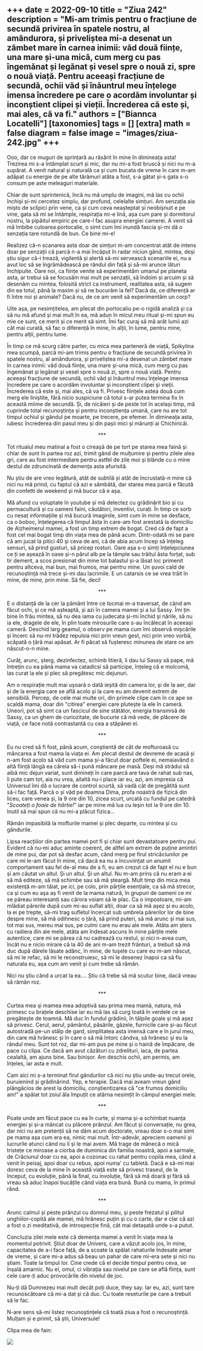 
+++
date = 2022-09-10
title = "Ziua 242"
description = "Mi-am trimis pentru o fracțiune de secundă privirea în spatele nostru, al amândurora, și priveliștea mi-a desenat un zâmbet mare în carnea inimii: văd două ființe, una mare și-una mică, cum merg cu pas îngemănat și legănat și vesel spre o nouă zi, spre o nouă viață. Pentru aceeași fracțiune de secundă, ochii văd și înăuntrul meu înțelege imensa încredere pe care o acordăm involuntar și inconștient clipei și vieții. Încrederea că este și, mai ales, că va fi."
authors = ["Biannca Locatelli"]
[taxonomies]
tags = []
[extra]
math = false
diagram = false
image = "images/ziua-242.jpg"
+++
---

Ooo, dar ce muguri de sprințară au răsărit în mine în dimineața asta! Trezirea mi s-a întâmplat scurt și mic, dar nu mi-a fost bruscă și nici nu m-a supărat. A venit natural și naturală ca și cum bucata de vreme în care m-am adăpat cu energie de pe alte tărâmuri atâta a fost, s-a gătat și-s gata s-o consum pe aste meleaguri materiale.

Chiar de sunt sprintenică, încă nu mă umplu de imagini, mă las cu ochii închiși și-mi cercetez simplu, dar profund, celelalte simțuri. Am senzația aia mișto de sclipici prin vene, ca și cum ceva neașteptat și neobișnuit e pe vine, gata să mi se întâmple, respirația mi-e lină, așa cum pare și dormitorul nostru, la pipăitul empiric pe care-l fac asupra energiei camerei. A venit să mă îmbibe culoarea portocalie, o simt cum îmi inundă fascia și-mi dă o senzația tare rotundă de bun. Ce bine mi-e!

Realizez că-n scanarea asta doar de simțuri m-am concentrat atât de intens doar pe senzații că parcă n-a mai încăput în radar niciun gând, mintea, deși știu sigur că-i trează, vigilentă și alertă să-mi servească scenariile ei, nu a avut loc să se îngrămădească pe rândul din față și să-mi arunce lături închipuite. Oare noi, ca ființe venite să experimentăm umanul pe planeta asta, ar trebui să se focusăm mai mult pe senzații, să îndoim și arcuim și să desenăm cu mintea, folosită strict ca instrument, realitatea asta, să sugem din ea totul, până la maxim și să ne bucurăm la fel? Dacă da, ce diferență ar fi între noi și animale? Dacă nu, de ce am venit să experimentăm un corp?

Uite așa, pe nesimțitelea, am plecat din portocaliu pe-o rigidă analiză și ca să nu mă afund și mai mult în ea, mă adun în micul meu ritual și-mi spun eu mie ce sunt, ce merit și ce merit să simt. Îmi fac curaj să mă arăt lumii azi cât mai curată, să fac o diferență în mine, în alții, în lume, pentru mine, pentru alții, pentru lume.

În timp ce mă scurg către parter, cu mica mea parteneră de viață, Spikylina mea scumpă, parcă mi-am trimis pentru o fracțiune de secundă privirea în spatele nostru, al amândurora, și priveliștea mi-a desenat un zâmbet mare în carnea inimii: văd două ființe, una mare și-una mică, cum merg cu pas îngemănat și legănat și vesel spre o nouă zi, spre o nouă viață. Pentru aceeași fracțiune de secundă, ochii văd și înăuntrul meu înțelege imensa încredere pe care o acordăm involuntar și inconștient clipei și vieții. Încrederea că este și, mai ales, că va fi. Privesc ființele astea două cum merg ele liniștite, fără nicio suspiciune că totul s-ar putea termina fix în această miime de secundă. Și, de nicăieri și de peste tot în același timp, mă cuprinde total recunoștința și pentru inconștiența umană, care nu are tot timpul ochiul și gândul pe moarte, pe trecere, pe efemer. În dimineața asta, iubesc încrederea din pasul meu și din pașii mici și mărunți ai Chichiricăi.

<p style="text-align: center;">***</p>

Tot ritualul meu matinal a fost o cireașă de pe tort pe starea mea faină și chiar de sunt în partea roz azi, trimit gând de mulțumire și pentru zilele alea gri, care au fost intermediare pentru astfel de zile moi și blânde cu o mine destul de zdruncinată de demența asta afurisită.

Nu știu de are vreo legătură, atât de subtilă și atât de încrustată-n mine că nici nu mă prind, cu faptul că azi e sâmbătă, dar starea mea parcă e făcută din confetti de weekend și mă bucur că e așa.

Mă afund cu voluptate în youtube și mă delectez cu grădinărit bio și cu permacultură și cu oameni faini, căutători, inventivi, curați. În timp ce sorb cu nesaț informațiile și mă bucură imaginile, simt cum în mine se desface, ca o boboc, înțelegerea că timpul ăsta în care-am fost arestată la domiciliu de Alzheimerul mamei, a fost un timp extrem de bogat. Cred că de fapt a fost cel mai bogat timp din viața mea de până acum. Dintr-odată mi se pare că am jucat la pitici 40 și ceva de ani, că de abia acum încep să înțeleg sensuri, să prind gusturi, să pricep rosturi. Oare așa s-o simți înțelepciunea ce ți se așează în oase și-n părul alb pe la tâmple sau trăitul ăsta forțat, sub tir dement, a scos presionat din mine tot balastul și-a lăsat loc primenit pentru altceva, mai bun, mai frumos, mai pentru mine. Un șuvoi cald de recunoștință mă trece și-mi dau lacrimile. E un catarsis ce se vrea trăit în mine, de mine, prin mine. Să fie, deci!

<p style="text-align: center;">***</p>

E o distanță de la cer la pământ între ce tocmai m-a traversat, de când am făcut ochi, și ce mă așteaptă, și azi în camera mamei și a lui Sassy. Îmi țin bine în frâu mintea, să nu dea iama cu judecata și-mi închid și nările, să nu ia ele, dragele de ele, în plin toate mirosurile care s-au încălecat în aceeași cameră. Deschid larg geamul, o observ pe mama cum îmi observă mișcările și încerc să nu-mi trădez repulsia nici prin vreun gest, nici prin vreo vorbă, scăpată o țâră mai apăsat. Ar fi păcat să fușteresc minunea de stare ce am născut-o-n mine.

Curăț, arunc, șterg, dezinfectez, schimb litieră, îi dau lui Sassy să pape, mă întrețin cu ea până mama va catadicsi să participe, înțeleg că e molcomă, las curat la ele și plec să pregătesc mic dejunuri.

Am o respirație mult mai ușoară o dată ieșită din camera lor, și de la aer, dar și de la energia care se află acolo și la care eu am devenit extrem de sensibilă. Percep, de cele mai multe ori, din primele clipe cam în ce ape se scaldă mama, doar din "citirea" energiei care plutește la ele în cameră. Uneori, pot să simt ca un fascicul de sine stătător, energia transmisă de Sassy, ca un ghem de curiozitate, de bucurie că mă vede, de plăcere de viață, ce face notă contrastantă cu cea a stăpânei ei.

<p style="text-align: center;">***</p>

Eu nu cred să fi fost, până acum, conștientă de cât de mofturoasă cu mâncarea a fost mama la viața ei. Am plecat destul de devreme de acasă și n-am fost acolo să văd cum mama și-a făcut doar poftele ei, nemaiavând o altă ființă lângă ea căreia să-i pună mâncare pe masă. Deși mă strădui să aibă mic dejun variat, sunt dimineți în care parcă are tava de rahat sub nas, îi pute cam tot, aia nu vrea, ailaltă nu-i place iar eu, azi, am impresia că Universul îmi dă o lucrare de control scurtă, să vadă cât de pregătită sunt să-i fac față. Parcă o și văd pe doamna Dima, profa noastră de fizică din liceu, care venea și, la 9 ore din 10, zicea scurt, urcată cu fundul pe catedră "_Scoateți o foaie de hârtie!_" iar pe mine mă lua cu leșin tot la 9 ore din 10. Inutil să mai spun că nu mi-a plăcut fizica…

Rămân impasibilă la mofturile mamei și plec departe, cu mintea și cu gândurile.

Lipsa reacțiilor din partea mamei pot fi și chiar sunt devastatoare pentru pui. Evident că nu-mi aduc aminte coerent, de altfel am extrem de puține amintiri de mine pui, dar pot să desfac acum, când merg pe firul stricăciunilor pe care mi le-am făcut în mine, că dacă ea nu a încuviințat un anumit comportament sau fel de-al meu de a fi, eu am crezut că de fapt el nu e bun și am căutat un altul. Și un altul. Și un altul. Nu m-am prins că nu eram a ei să mă editeze, să mă schimbe sau să mă șteargă. Mult timp din mica mea existență m-am tăiat, pe ici, pe colo, prin părțile esențiale, ca să mă strecor, ca și cum eu așa aș fi venit de la mama natură, în grupuri de oameni ce mi se păreau interesanți sau cărora voiam să le plac. Ca o impostoare, mi-am mlădiat părerile după cum mi-au suflat alții, doar ca să mă așez și eu acolo, la ei pe trepte, să-mi trag sufletul încercat sub umbrela părerilor lor de bine despre mine, să mă odihnesc o țâră, să prind puteri, să mă arunc și mai sus, tot mai sus, mereu mai sus, pe culmi care nu erau ale mele. Atâta am șters cu radiera din ale mele, atâta am îndesat ascuns în mine părțile mele autentice, care mi se părea că nu cadrează cu restul, și nici n-avea cum, încât nu e nicio mirare că la 40 de ani m-am trezit frânturi, a trebuit să mă duc după dârele lăsate adânc, în mine, de tușele cu care eu m-am născut, să mi le refac, să mi le reconstruiesc, să mi le desenez înapoi ca să fiu naturala eu, așa cum am venit și cum trebe să rămân.

Nici nu știu când a urcat la ea…. Știu că trebe să mă scutur bine, dacă vreau să rămân roz.

<p style="text-align: center;">***</p>

Curtea mea și mamea mea adoptivă sau prima mea mamă, natura, mă primesc cu brațele deschise iar eu mă las să curg toată în verdele ce se pregătește de toamnă. Mă duc în fundul grădinii, în tălpile goale și mă așez să privesc. Cerul, aerul, pământul, păsările, gâzele, furnicile care și-au făcut autostradă pe-un stâlp de gard, simplitatea asta imensă care e în jurul meu, din care mă hrănesc și în care o să mă întorc cândva, să hrănesc și eu la rândul meu. Sunt tot roz, dar mi-am pus pe mine și o haină de împăcare, de pace cu clipa. Ce dacă am avut căzături cu zdrelituri, iaca, de partea cealaltă, am ajuns bine. Sau binișor. Am deschis ochii, am permis, am înțeles, iar asta e mult.

Cam aici mi s-a terminat firul gândurilor că nici nu știu unde-au trecut orele, buruienind și grădinărind. Yep, e terapie. Dacă mai aveam vreun gând plângăcios de arest la domiciliu, conștientizarea că "ce frumos domiciliu am!" a spălat tot zoiul ăla împuțit ce atârna nesimțit în câmpul energiei mele.

<p style="text-align: center;">***</p>

Poate unde am făcut pace cu ea în curte, și mama și-a schimbat nuanța energiei și și-a mâncat cu plăcere prânzul. Am făcut și conversație, nu grea, dar nici nu am pretenții să ne dăm acum doctorate, vreau doar s-o mai simt pe mama așa cum era ea, nimic mai mult. Într-adevăr, apreciem oamenii și lucrurile atunci când nu îi și le mai avem. Mă trage de mânecă o mică tristețe ce miroase a ciorba de duminica din familia noastră, apoi a sarmale, de Crăciunul doar cu ea, apoi a cozonac cu rahat pentru copila mea, când a venit în peisaj, apoi doar cu rebus, apoi numa' cu tabletă. Dacă e să-mi mai doresc ceva de la mine în această viață este să privesc traseul, de la început, cu evoluție, până la final, cu involuție, fără să mă doară și fără să vreau să aduc înapoi bucățile când viața era bună. Bună cu mama, în primul rând.

<p style="text-align: center;">***</p>

Arunc calmul și peste prânzul cu domnul meu, și peste frezatul și pilitul unghiilor-copită ale mamei, mă hrănesc puțin și cu o carte, dar e clar că azi a fost o zi meditativă, de introspecție fină, cât mai detașată unde s-a putut.

Concluzia zilei mele este că demența mamei a venit în viața mea la momentul potrivit. Știut doar de Univers, care a văzut acolo jos, în mine, capacitatea de a-i face față, de a scoate la spălat rahaturile îndesate amar de vreme, și care mi-a adus să beau un pahar de care mi-era sete și nici nu știam. Toate la timpul lor. Cine crede că el decide timpul pentru ceva, se înșală amarnic. Nu el, omul, ci vibrația sau nivelul pe care se află ființa, sunt cele care-ți aduc provocările din nivelul de joc.

Nu-ți dă Dumnezeu mai mult decât poți duce, they say. Iar eu, azi, sunt tare recunoscătoare că mi-a dat și că duc. Cu toate reseturile pe care a trebuit să le fac.

N-are sens să-mi listez recunoștințele că toată ziua a fost o recunoștință. Mulțam și e primit, să știi, Universule!

Clipa mea de fain:

<div class="flex justify-center">
  <img src="images/242-900x1024.jpeg" />
</div>
